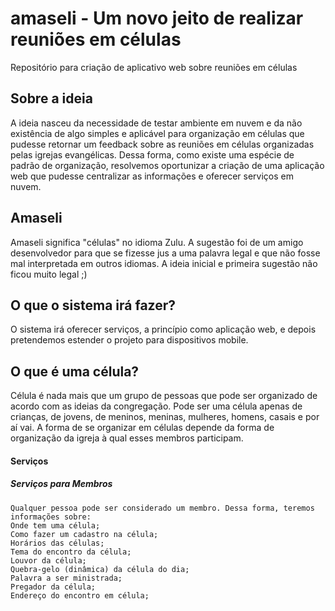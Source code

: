 # amaseli - Um novo jeito de realizar reuniões em células
Repositório para criação de aplicativo web sobre reuniões em células


## Sobre a ideia
A ideia nasceu da necessidade de testar ambiente em nuvem e da não existência de algo simples e aplicável para organização em células que pudesse retornar um feedback sobre as reuniões em células organizadas pelas igrejas evangélicas. Dessa forma, como existe uma espécie de padrão de organização, resolvemos oportunizar a criação de uma aplicação web que pudesse centralizar as informações e oferecer serviços em nuvem.

## Amaseli
Amaseli significa "células" no idioma Zulu. A sugestão foi de um amigo desenvolvedor para que se fizesse jus a uma palavra legal e que não fosse mal interpretada em outros idiomas. A ideia inicial e primeira sugestão não ficou muito legal ;)

## O que o sistema irá fazer?
O sistema irá oferecer serviços, a princípio como aplicação web, e depois pretendemos estender o projeto para dispositivos mobile.

## O que é uma célula?
Célula é nada mais que um grupo de pessoas que pode ser organizado de acordo com as ideias da congregação. Pode ser uma célula apenas de crianças, de jovens, de meninos, meninas, mulheres, homens, casais e por aí vai. A forma de se organizar em células depende da forma de organização da igreja à qual esses membros participam.

#### Serviços
##### Serviços para Membros
    Qualquer pessoa pode ser considerado um membro. Dessa forma, teremos informações sobre:
    Onde tem uma célula;
    Como fazer um cadastro na célula;
    Horários das células;
    Tema do encontro da célula;
    Louvor da célula;
    Quebra-gelo (dinâmica) da célula do dia;
    Palavra a ser ministrada;
    Pregador da célula;
    Endereço do encontro em célula;
  
